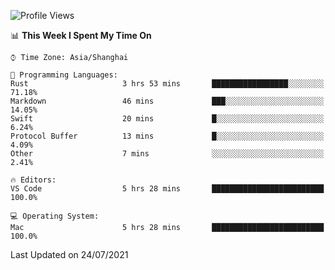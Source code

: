<!--START_SECTION:waka-->
![Profile Views](http://img.shields.io/badge/Profile%20Views-0-blue)

📊 **This Week I Spent My Time On** 

```text
⌚︎ Time Zone: Asia/Shanghai

💬 Programming Languages: 
Rust                     3 hrs 53 mins       █████████████████░░░░░░░░   71.18% 
Markdown                 46 mins             ███░░░░░░░░░░░░░░░░░░░░░░   14.05% 
Swift                    20 mins             █░░░░░░░░░░░░░░░░░░░░░░░░   6.24% 
Protocol Buffer          13 mins             █░░░░░░░░░░░░░░░░░░░░░░░░   4.09% 
Other                    7 mins              ░░░░░░░░░░░░░░░░░░░░░░░░░   2.41%

🔥 Editors: 
VS Code                  5 hrs 28 mins       █████████████████████████   100.0%

💻 Operating System: 
Mac                      5 hrs 28 mins       █████████████████████████   100.0%

```


 Last Updated on 24/07/2021
<!--END_SECTION:waka-->
